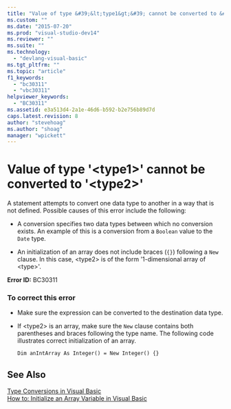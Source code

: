 ```yaml
---
title: "Value of type &#39;&lt;type1&gt;&#39; cannot be converted to &#39;&lt;type2&gt;&#39; | Microsoft Docs"
ms.custom: ""
ms.date: "2015-07-20"
ms.prod: "visual-studio-dev14"
ms.reviewer: ""
ms.suite: ""
ms.technology: 
  - "devlang-visual-basic"
ms.tgt_pltfrm: ""
ms.topic: "article"
f1_keywords: 
  - "bc30311"
  - "vbc30311"
helpviewer_keywords: 
  - "BC30311"
ms.assetid: e3a513d4-2a1e-46d6-b592-b2e756b89d7d
caps.latest.revision: 8
author: "stevehoag"
ms.author: "shoag"
manager: "wpickett"
---
```

# Value of type &#39;&lt;type1&gt;&#39; cannot be converted to &#39;&lt;type2&gt;&#39;
A statement attempts to convert one data type to another in a way that is not defined. Possible causes of this error include the following:  
  
-   A conversion specifies two data types between which no conversion exists. An example of this is a conversion from a `Boolean` value to the `Date` type.  
  
-   An initialization of an array does not include braces (`{}`) following a `New` clause. In this case, \<type2> is of the form '1-dimensional array of \<type>'.  
  
 **Error ID:** BC30311  
  
### To correct this error  
  
-   Make sure the expression can be converted to the destination data type.  
  
-   If \<type2> is an array, make sure the `New` clause contains both parentheses and braces following the type name. The following code illustrates correct initialization of an array.  
  
    ```  
    Dim anIntArray As Integer() = New Integer() {}  
    ```  
  
## See Also  
 [Type Conversions in Visual Basic](../../visual-basic/programming-guide/language-features/data-types/type-conversions.md)   
 [How to: Initialize an Array Variable in Visual Basic](../../visual-basic/programming-guide/language-features/arrays/how-to-initialize-an-array-variable.md)